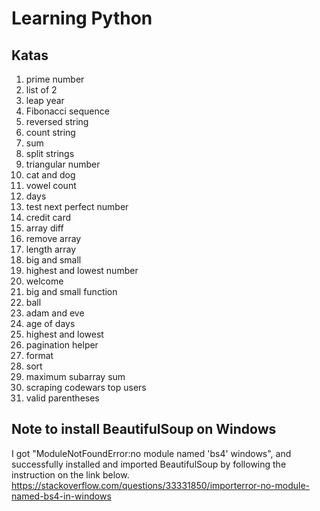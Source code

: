 # Learning Python

## Katas

1.	prime number
2.	list of 2
3.	leap year
4.	Fibonacci sequence
5.	reversed string
6.  count string
7.	sum
8.	split strings
9.	triangular number
10.	cat and dog
11.	vowel count
12.	days
13.	test next perfect number
14.	credit card
15.	array diff
16. remove array
17. length array
18. big and small
19. highest and lowest number
20. welcome
21. big and small function
22. ball
23. adam and eve
24. age of days
25. highest and lowest
26. pagination helper
27. format
28. sort
29. maximum subarray sum
30. scraping codewars top users
31. valid parentheses


## Note to install BeautifulSoup on Windows

I got "ModuleNotFoundError:no module named 'bs4' windows", and successfully installed and imported BeautifulSoup by following the instruction on the link below.
https://stackoverflow.com/questions/33331850/importerror-no-module-named-bs4-in-windows